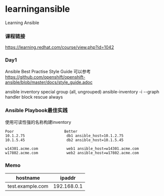 # learningansible
Learning Ansible

### 课程链接 
https://learning.redhat.com/course/view.php?id=1042

### Day1
Ansible Best Practise Style Guide
可以参考<br>
https://github.com/openshift/openshift-ansible/blob/master/docs/style_guide.adoc<br>

ansible inventory
special group (all, ungrouped)
ansible-inventory -i <inventory> --graph
handler
block
rescue
always

### Ansible Playbook最佳实践
使用可读性强的名称构建inventory
```
Poor                       Better
10.1.2.75                   db1 ansible_host=10.1.2.75
10.1.5.45                   db2 ansible_host=10.1.5.45

w14301.acme.com             web1 ansible_host=w14301.acme.com
w17802.acme.com             web2 ansible_host=w17802.acme.com
```







### Memo
|hostname|ipaddr|
|---|---|
|test.example.com|192.168.0.1|
